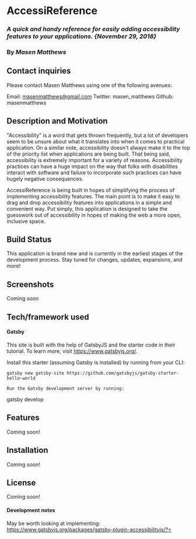 # AccessiReference
### _A quick and handy reference for easily adding accessibility features to your applications. {November 29, 2018}_

### By _Masen Matthews_

## Contact inquiries
Please contact Masen Matthews using one of the following avenues:

Email: masenmatthews@gmail.com
Twitter: masen_matthews
Github: masenmatthews

## Description and Motivation
"Accessibility" is a word that gets thrown frequently, but a lot of developers seem to be unsure about what it translates into when it comes to practical application. On a similar note, accessibility doesn't always make it to the top of the priority list when applications are being built. That being said, accessibility is extremely important for a variety of reasons. Accessibility practices can have a huge impact on the way that folks with disabilities interact with software and failure to incorporate such practices can have hugely negative consequences.  

AccessiReference is being built in hopes of simplifying the process of implementing accessibility features. The main point is to make it easy to drag and drop accessibility features into applications in a simple and convenient way. Put simply, this application is designed to take the guesswork out of accessibility in hopes of making the web a more open, inclusive space.

## Build Status
This application is brand new and is currently in the earliest stages of the development process. Stay tuned for changes, updates, expansions, and more!

## Screenshots
Coming soon

## Tech/framework used
#### Gatsby
This site is built with the help of GatsbyJS and the starter code in their tutorial. To learn more, visit https://www.gatsbyjs.org/.

Install this starter (assuming Gatsby is installed) by running from your CLI:
```
gatsby new gatsby-site https://github.com/gatsbyjs/gatsby-starter-hello-world

Run the Gatsby development server by running:
```
gatsby develop

## Features
Coming soon!

## Installation
Coming soon!

## License
Coming soon!

#### Development notes
May be worth looking at implementing: https://www.gatsbyjs.org/packages/gatsby-plugin-accessibilityjs/?=
